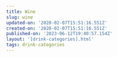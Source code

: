```yaml
---
title: Wine
slug: wine
updated-on: '2020-02-07T15:51:16.551Z'
created-on: '2020-02-07T15:51:16.551Z'
published-on: '2023-06-12T19:40:57.154Z'
layout: '[drink-categories].html'
tags: drink-categories
---
```



